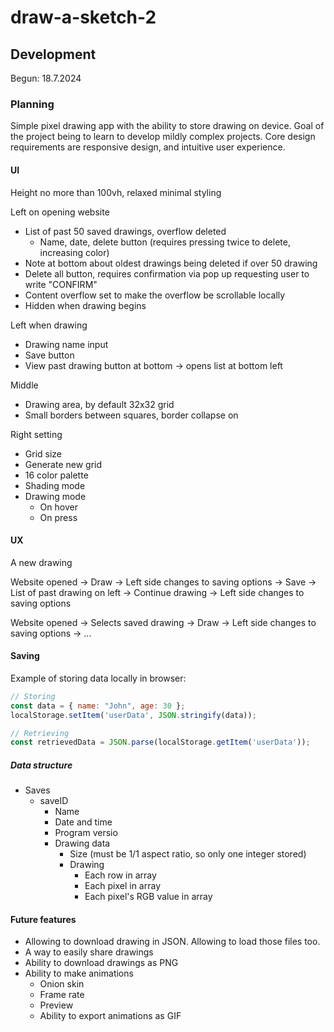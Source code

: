 # draw-a-sketch-2

## Development

Begun: 18.7.2024

### Planning

Simple pixel drawing app with the ability to store drawing on device. Goal of the project being to learn to develop mildly complex projects. Core design requirements are responsive design, and intuitive user experience.

#### UI

Height no more than 100vh, relaxed minimal styling

Left on opening website
- List of past 50 saved drawings, overflow deleted
    - Name, date, delete button (requires pressing twice to delete, increasing color)
- Note at bottom about oldest drawings being deleted if over 50 drawing
- Delete all button, requires confirmation via pop up requesting user to write "CONFIRM"
- Content overflow set to make the overflow be scrollable locally
- Hidden when drawing begins

Left when drawing
- Drawing name input
- Save button
- View past drawing button at bottom -> opens list at bottom left

Middle
- Drawing area, by default 32x32 grid
- Small borders between squares, border collapse on

Right setting
- Grid size
- Generate new grid
- 16 color palette
- Shading mode
- Drawing mode
    - On hover
    - On press

#### UX

A new drawing

Website opened -> Draw -> Left side changes to saving options -> Save -> List of past drawing on left -> Continue drawing -> Left side changes to saving options

Website opened -> Selects saved drawing -> Draw -> Left side changes to saving options -> ...

#### Saving

Example of storing data locally in browser:
```javascript
// Storing
const data = { name: "John", age: 30 };
localStorage.setItem('userData', JSON.stringify(data));

// Retrieving
const retrievedData = JSON.parse(localStorage.getItem('userData'));
```

##### Data structure

- Saves
    - saveID
        - Name
        - Date and time
        - Program versio
        - Drawing data
            - Size (must be 1/1 aspect ratio, so only one integer stored)
            - Drawing
                - Each row in array
                - Each pixel in array
                - Each pixel's RGB value in array

#### Future features

- Allowing to download drawing in JSON. Allowing to load those files too.
- A way to easily share drawings
- Ability to download drawings as PNG
- Ability to make animations
    - Onion skin
    - Frame rate
    - Preview
    - Ability to export animations as GIF